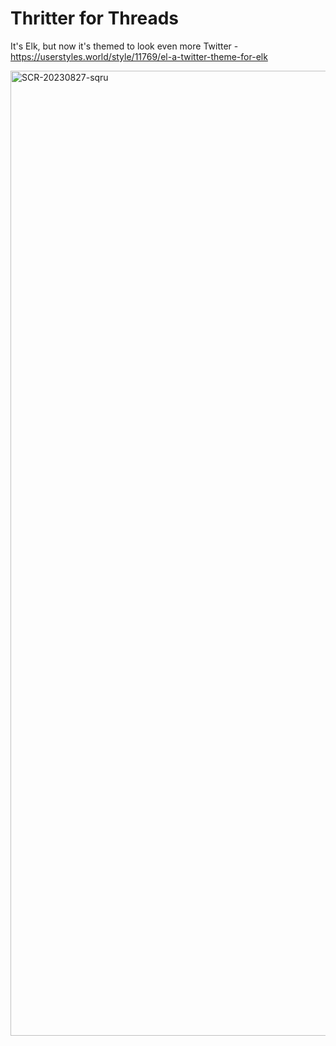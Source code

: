 # Thritter for Threads
It's Elk, but now it's themed to look even more Twitter - https://userstyles.world/style/11769/el-a-twitter-theme-for-elk

<img width="1544" alt="SCR-20230827-sqru" src="https://github.com/Cinnab0nBak3ry/Elx-Twitter-Theme-for-Elk/assets/76500838/1e19003d-37e5-43a8-ac7c-b2f1aeb7d78c">
